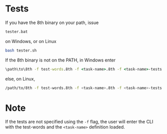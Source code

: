 # Tests

If you have the 8th binary on your path, issue
```cmd
tester.bat
```
on Windows, or on Linux
```bash
bash tester.sh
```

If the 8th binary is not on the PATH, in Windows enter
```cmd
\path\to\8th -f test-words.8th -f <task-name>.8th -f <task-name>-tests.8th
```
else, on Linux,
```bash
/path/to/8th -f test-words.8th -f <task-name>.8th -f <task-name>-tests.8th
```

# Note

If the tests are not specified using the `-f` flag, the user will enter the CLI with the test-words and the `<task-name>` definition loaded.